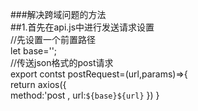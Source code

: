###解决跨域问题的方法  
##1.首先在api.js中进行发送请求设置  
//先设置一个前置路径  
let base='';  
//传送json格式的post请求  
export contst postRequest=(url,params)=>{  
   return axios({  
   method:'post ,
   url:`${base}${url}`
   })
}
